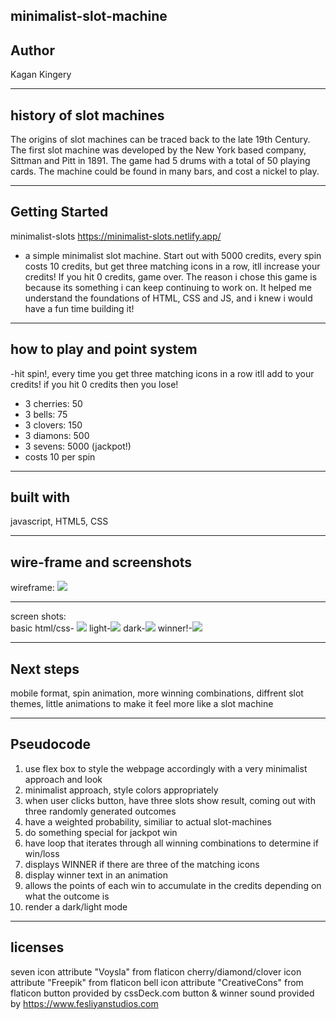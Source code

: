 ## minimalist-slot-machine

## Author
Kagan Kingery

---------------------------------

## history of slot machines
The origins of slot machines can be traced back to the late 19th Century. The first slot machine was developed by the New York based company, Sittman and Pitt in 1891. The game had 5 drums with a total of 50 playing cards. The machine could be found in many bars, and cost a nickel to play.

---------------------------------

## Getting Started
minimalist-slots
https://minimalist-slots.netlify.app/
- a simple minimalist slot machine. Start out with 5000 credits, every spin costs 10 credits, but get three matching icons in a row, itll increase your credits! If you hit 0 credits, game over. The reason i chose this game is because its something i can keep continuing to work on. It helped me understand the foundations of HTML, CSS and JS, and i knew i would have a fun time building it!

---------------------------------

## how to play and point system
-hit spin!, every time you get three matching icons in a row itll add to your credits! if you hit 0 credits then you lose!
  
  - 3 cherries: 50
  - 3 bells: 75
  - 3 clovers: 150
  - 3 diamons: 500
  - 3 sevens: 5000 (jackpot!)
  - costs 10 per spin

---------------------------------

## built with
javascript, HTML5, CSS

---------------------------------

## wire-frame and screenshots
wireframe: 
<img src="https://imgur.com/a/YE5etYC"/>

---------------------------------

screen shots:  
basic html/css- <img src="https://imgur.com/a/u0wcn2Z"/>
light-<img src="https://imgur.com/a/Nr9bgO8"/>
dark-<img src ="https://imgur.com/a/fbbFyla"/>
winner!-<img src ="https://imgur.com/a/SkdXS73"/>

---------------------------------

## Next steps 
mobile format, spin animation, more winning combinations, diffrent slot themes, little animations to make it feel more like a slot machine

---------------------------------

## Pseudocode
1. use flex box to style the webpage accordingly with a very minimalist approach and look
2. minimalist approach, style colors appropriately
3. when user clicks button, have three slots show result, coming out with three randomly generated outcomes
4. have a weighted probability, similiar to actual slot-machines
5. do something special for jackpot win
6. have loop that iterates through all winning combinations to determine if win/loss
7. displays WINNER if there are three of the matching icons
8. display winner text in an animation
9. allows the points of each win to accumulate in the credits depending on what the outcome is
10. render a dark/light mode

---------------------------------

## licenses
seven icon attribute "Voysla" from flaticon
cherry/diamond/clover icon attribute "Freepik" from flaticon
bell icon attribute "CreativeCons" from flaticon
button provided by cssDeck.com
button & winner sound provided by https://www.fesliyanstudios.com